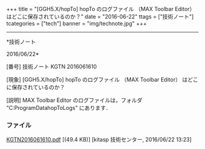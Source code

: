 ﻿+++
title = "[GGH5.X/hopTo] hopTo のログファイル （MAX Toolbar Editor） はどこに保存されているのか？"
date = "2016-06-22"
ttags = ["技術ノート"]
tcategories = ["tech"]
banner = "img/technote.jpg"
+++

-----------------------------------------------------------------------------------------------------------------------------

*技術ノート

2016/06/22*


[番号]
技術ノート KGTN 2016061610

[現象]
[GGH5.X/hopTo] hopTo のログファイル （MAX Toolbar Editor）
はどこに保存されているのか？

[説明]
MAX Toolbar Editor のログファイルは，フォルダ
"C:ProgramDatahopToLogs" にあります．


### ファイル

 
 


[KGTN2016061610.pdf](http://techreport.kitasp.net/attachments/download/2717/KGTN2016061610.pdf)
 [(49.4 KB)] [kitasp 技術センター, 2016/06/22
13:23]


 


 

